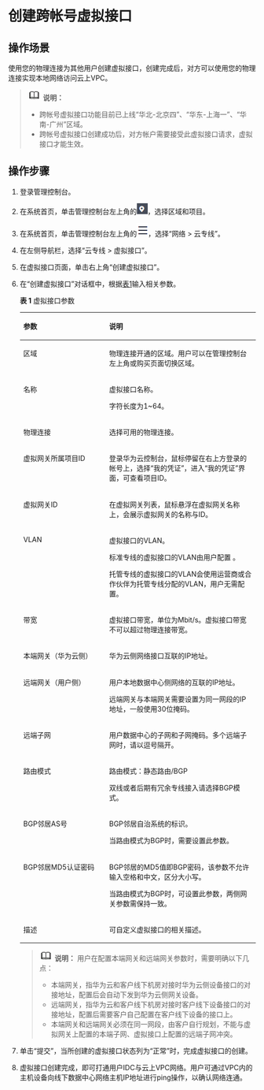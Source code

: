 # 创建跨帐号虚拟接口<a name="dc_04_0403"></a>

## 操作场景<a name="section1851810513191"></a>

使用您的物理连接为其他用户创建虚拟接口，创建完成后，对方可以使用您的物理连接实现本地网络访问云上VPC。

>![](public_sys-resources/icon-note.gif) **说明：** 
>-   跨帐号虚拟接口功能目前已上线“华北-北京四”、“华东-上海一”、“华南-广州”区域。
>-   跨帐号虚拟接口创建成功后，对方帐户需要接受此虚拟接口请求，虚拟接口才能生效。

## 操作步骤<a name="section3362700"></a>

1.  登录管理控制台。
2.  在系统首页，单击管理控制台左上角的![](figures/zh-cn_image_0262075554.png)，选择区域和项目。
3.  在系统首页，单击管理控制台左上角的![](figures/zh-cn_image_0262075555.png)，选择“网络 \> 云专线”。
4.  在左侧导航栏，选择“云专线 \> 虚拟接口”。
5.  在虚拟接口页面，单击右上角“创建虚拟接口”。
6.  在“创建虚拟接口”对话框中，根据[表1](#d0e975)输入相关参数。

    **表 1**  虚拟接口参数

    <a name="d0e975"></a>
    <table><thead align="left"><tr id="row27016396"><th class="cellrowborder" valign="top" width="36.38%" id="mcps1.2.3.1.1"><p id="p40844450"><a name="p40844450"></a><a name="p40844450"></a><strong id="b32055738"><a name="b32055738"></a><a name="b32055738"></a>参数</strong></p>
    </th>
    <th class="cellrowborder" valign="top" width="63.62%" id="mcps1.2.3.1.2"><p id="p46377982"><a name="p46377982"></a><a name="p46377982"></a><strong id="b14748661"><a name="b14748661"></a><a name="b14748661"></a>说明</strong></p>
    </th>
    </tr>
    </thead>
    <tbody><tr id="row1549862614585"><td class="cellrowborder" valign="top" width="36.38%" headers="mcps1.2.3.1.1 "><p id="p34991226185815"><a name="p34991226185815"></a><a name="p34991226185815"></a>区域</p>
    </td>
    <td class="cellrowborder" valign="top" width="63.62%" headers="mcps1.2.3.1.2 "><p id="p102231029143920"><a name="p102231029143920"></a><a name="p102231029143920"></a>物理连接开通的区域。用户可以在管理控制台左上角或购买页面切换区域。</p>
    </td>
    </tr>
    <tr id="row21999663"><td class="cellrowborder" valign="top" width="36.38%" headers="mcps1.2.3.1.1 "><p id="p37142245"><a name="p37142245"></a><a name="p37142245"></a>名称</p>
    </td>
    <td class="cellrowborder" valign="top" width="63.62%" headers="mcps1.2.3.1.2 "><p id="p55731868"><a name="p55731868"></a><a name="p55731868"></a>虚拟接口名称。</p>
    <p id="p31824767"><a name="p31824767"></a><a name="p31824767"></a>字符长度为1~64。</p>
    </td>
    </tr>
    <tr id="row47697451"><td class="cellrowborder" valign="top" width="36.38%" headers="mcps1.2.3.1.1 "><p id="p38288340"><a name="p38288340"></a><a name="p38288340"></a>物理连接</p>
    </td>
    <td class="cellrowborder" valign="top" width="63.62%" headers="mcps1.2.3.1.2 "><p id="p14347805"><a name="p14347805"></a><a name="p14347805"></a>选择可用的物理连接。</p>
    </td>
    </tr>
    <tr id="row57675937"><td class="cellrowborder" valign="top" width="36.38%" headers="mcps1.2.3.1.1 "><p id="p41239346"><a name="p41239346"></a><a name="p41239346"></a>虚拟网关所属项目ID</p>
    </td>
    <td class="cellrowborder" valign="top" width="63.62%" headers="mcps1.2.3.1.2 "><p id="p52052768"><a name="p52052768"></a><a name="p52052768"></a>登录华为云控制台，鼠标停留在右上方登录的帐号上，选择“我的凭证”，进入“我的凭证”界面，可查看项目ID。</p>
    </td>
    </tr>
    <tr id="row10501426153512"><td class="cellrowborder" valign="top" width="36.38%" headers="mcps1.2.3.1.1 "><p id="p751192633514"><a name="p751192633514"></a><a name="p751192633514"></a>虚拟网关ID</p>
    </td>
    <td class="cellrowborder" valign="top" width="63.62%" headers="mcps1.2.3.1.2 "><p id="p845554714389"><a name="p845554714389"></a><a name="p845554714389"></a>在虚拟网关列表，鼠标悬浮在虚拟网关名称上，会展示虚拟网关的名称与ID。</p>
    </td>
    </tr>
    <tr id="row29960169"><td class="cellrowborder" valign="top" width="36.38%" headers="mcps1.2.3.1.1 "><p id="p10854588"><a name="p10854588"></a><a name="p10854588"></a>VLAN</p>
    </td>
    <td class="cellrowborder" valign="top" width="63.62%" headers="mcps1.2.3.1.2 "><p id="p6806473"><a name="p6806473"></a><a name="p6806473"></a>虚拟接口的VLAN。</p>
    <p id="p144404317263"><a name="p144404317263"></a><a name="p144404317263"></a>标准专线的虚拟接口的VLAN由用户配置 。</p>
    <p id="p1268693212242"><a name="p1268693212242"></a><a name="p1268693212242"></a>托管专线的虚拟接口的VLAN会使用运营商或合作伙伴为托管专线分配的VLAN，用户无需配置。</p>
    </td>
    </tr>
    <tr id="row29877163"><td class="cellrowborder" valign="top" width="36.38%" headers="mcps1.2.3.1.1 "><p id="p4131153"><a name="p4131153"></a><a name="p4131153"></a>带宽</p>
    </td>
    <td class="cellrowborder" valign="top" width="63.62%" headers="mcps1.2.3.1.2 "><p id="p66187983"><a name="p66187983"></a><a name="p66187983"></a>虚拟接口带宽，单位为Mbit/s。虚拟接口带宽不可以超过物理连接带宽。</p>
    </td>
    </tr>
    <tr id="row66875974"><td class="cellrowborder" valign="top" width="36.38%" headers="mcps1.2.3.1.1 "><p id="p48244776"><a name="p48244776"></a><a name="p48244776"></a>本端网关（华为云侧）</p>
    </td>
    <td class="cellrowborder" valign="top" width="63.62%" headers="mcps1.2.3.1.2 "><p id="p15512799"><a name="p15512799"></a><a name="p15512799"></a>华为云侧网络接口互联的IP地址。</p>
    </td>
    </tr>
    <tr id="row34541935"><td class="cellrowborder" valign="top" width="36.38%" headers="mcps1.2.3.1.1 "><p id="p46433352"><a name="p46433352"></a><a name="p46433352"></a>远端网关（用户侧）</p>
    </td>
    <td class="cellrowborder" valign="top" width="63.62%" headers="mcps1.2.3.1.2 "><p id="p3005202"><a name="p3005202"></a><a name="p3005202"></a>用户本地数据中心侧网络的互联的IP地址。</p>
    <p id="p27046825"><a name="p27046825"></a><a name="p27046825"></a>远端网关与本端网关需要设置为同一网段的IP地址，一般使用30位掩码。</p>
    </td>
    </tr>
    <tr id="row18385497"><td class="cellrowborder" valign="top" width="36.38%" headers="mcps1.2.3.1.1 "><p id="p12830271"><a name="p12830271"></a><a name="p12830271"></a>远端子网</p>
    </td>
    <td class="cellrowborder" valign="top" width="63.62%" headers="mcps1.2.3.1.2 "><p id="p32619067"><a name="p32619067"></a><a name="p32619067"></a>用户数据中心的子网和子网掩码。多个远端子网时，请以逗号隔开。</p>
    </td>
    </tr>
    <tr id="row22762056"><td class="cellrowborder" valign="top" width="36.38%" headers="mcps1.2.3.1.1 "><p id="p31787270"><a name="p31787270"></a><a name="p31787270"></a>路由模式</p>
    </td>
    <td class="cellrowborder" valign="top" width="63.62%" headers="mcps1.2.3.1.2 "><p id="p24632052"><a name="p24632052"></a><a name="p24632052"></a>路由模式：静态路由/BGP</p>
    <p id="p20361876"><a name="p20361876"></a><a name="p20361876"></a>双线或者后期有冗余专线接入请选择BGP模式。</p>
    </td>
    </tr>
    <tr id="row12749185"><td class="cellrowborder" valign="top" width="36.38%" headers="mcps1.2.3.1.1 "><p id="p26051056"><a name="p26051056"></a><a name="p26051056"></a>BGP邻居AS号</p>
    </td>
    <td class="cellrowborder" valign="top" width="63.62%" headers="mcps1.2.3.1.2 "><p id="p29760816"><a name="p29760816"></a><a name="p29760816"></a>BGP邻居自治系统的标识。</p>
    <p id="p66520758"><a name="p66520758"></a><a name="p66520758"></a>当路由模式为BGP时，需要设置此参数。</p>
    </td>
    </tr>
    <tr id="row41033026"><td class="cellrowborder" valign="top" width="36.38%" headers="mcps1.2.3.1.1 "><p id="p35340771"><a name="p35340771"></a><a name="p35340771"></a>BGP邻居MD5认证密码</p>
    </td>
    <td class="cellrowborder" valign="top" width="63.62%" headers="mcps1.2.3.1.2 "><p id="p2193102395219"><a name="p2193102395219"></a><a name="p2193102395219"></a>BGP邻居的MD5值即BGP密码，该参数不允许输入空格和中文，区分大小写。</p>
    <p id="p60727455"><a name="p60727455"></a><a name="p60727455"></a>当路由模式为BGP时，可设置此参数，两侧网关参数需保持一致。</p>
    </td>
    </tr>
    <tr id="row45574026"><td class="cellrowborder" valign="top" width="36.38%" headers="mcps1.2.3.1.1 "><p id="p508638"><a name="p508638"></a><a name="p508638"></a>描述</p>
    </td>
    <td class="cellrowborder" valign="top" width="63.62%" headers="mcps1.2.3.1.2 "><p id="p41199681"><a name="p41199681"></a><a name="p41199681"></a>可自定义虚拟接口的相关描述。</p>
    </td>
    </tr>
    </tbody>
    </table>

    >![](public_sys-resources/icon-note.gif) **说明：** 
    >用户在配置本端网关和远端网关参数时，需要明确以下几点：
    >-   本端网关，指华为云和客户线下机房对接时华为云侧设备接口的对接地址，配置后会自动下发到华为云侧网关设备。
    >-   远端网关，指华为云和客户线下机房对接时客户线下设备接口的对接地址，配置后需要客户自己配置在客户线下设备的接口上。
    >-   本端网关和远端网关必须在同一网段，由客户自行规划，不能与虚拟网关上配置的本端子网、虚拟接口上配置的远端子网冲突。

7.  单击“提交”，当所创建的虚拟接口状态列为“正常”时，完成虚拟接口的创建。
8.  虚拟接口创建完成，即可打通用户IDC与云上VPC网络。用户可通过VPC内的主机设备向线下数据中心网络主机IP地址进行ping操作，以确认网络连通。

